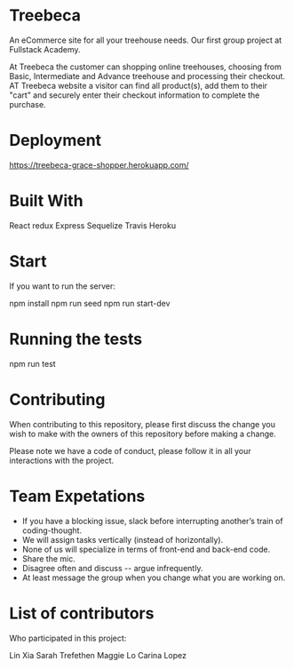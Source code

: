 # Treebeca

An eCommerce site for all your treehouse needs. Our first group project at Fullstack Academy.

At Treebeca the customer can shopping online treehouses, choosing from Basic, Intermediate and Advance treehouse and processing their checkout. AT Treebeca website a visitor can find all product(s), add them to their "cart" and securely enter their checkout information to complete the purchase.

# Deployment

https://treebeca-grace-shopper.herokuapp.com/

# Built With

React
redux
Express
Sequelize
Travis
Heroku

# Start

If you want to run the server:

npm install
npm run seed
npm run start-dev

# Running the tests

npm run test

# Contributing

When contributing to this repository, please first discuss the change you wish to make with the owners of this repository before making a change.

Please note we have a code of conduct, please follow it in all your interactions with the project.

# Team Expetations

* If you have a blocking issue, slack before interrupting another’s train of coding-thought.
* We will assign tasks vertically (instead of horizontally).
* None of us will specialize in terms of front-end and back-end code.
* Share the mic.
* Disagree often and discuss -- argue infrequently.
* At least message the group when you change what you are working on.

# List of contributors

Who participated in this project:

Lin Xia
Sarah Trefethen
Maggie Lo
Carina Lopez
